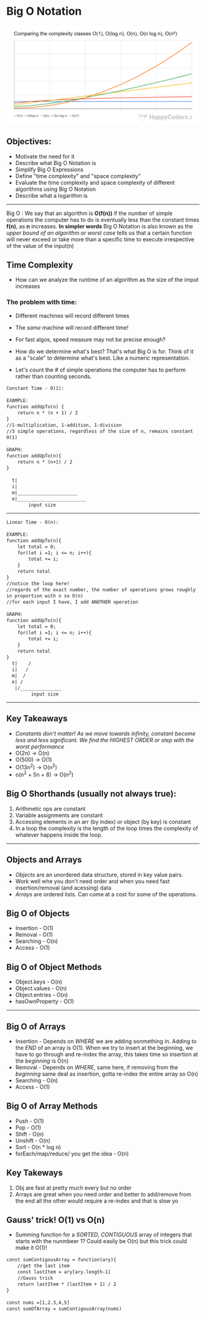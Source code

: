 # Big O Notation 
![Big O Graph](BigOGraph.png)

## Objectives: 
- Motivate the need for it 
- Describe what Big O Notation is
- Simplify Big O Expressions
- Define "time complexity" and "space complexity" 
- Evaluate the time complexity and space complexity of different algorithms using Big O Notation 
- Describe what a logarithm is 

---
Big O
: We say that an algorithm is **O(f(n))** if the number of simple operations the computer has to do is eventually less than the constant times **f(n)**, as **n** increases. 
**In simpler words** 
Big O Notation is also known as the *upper bound of an algorithm* or *worst case* tells us that a certain function will never exceed or take more than a specific time to execute irrespective of the value of the input(n)


## Time Complexity 
- How can we analyze the runtime of an algorithm as the size of the imput increases

### The problem with time: 
- Different machines will record different times 
- The *same* machine will record different time!
- For fast algos, speed measure may not be precise enough? 


- How do we determine what's best? That's what Big O is for. Think of it as a "scale" to determine what's best. Like a numeric representation. 

- Let's count the # of simple operations the computer has to perform rather than counting seconds. 

```
Constant Time - O(1): 

EXAMPLE:
function addUpTo(n) {
    return n * (n + 1) / 2
}
//1-multiplication, 1-addition, 1-division
//3 simple operations, regardless of the size of n, remains constant O(1)

GRAPH:
function addUpTo(n){
	return n * (n+1) / 2
}

  t|
  i|
  m|______________________
  e|_________________________
        input size

```
---
```
Linear Time - O(n):

EXAMPLE: 
function addUpTo(n){
    let total = 0; 
    for(let i =1; i <= n; i++){
        total += i; 
    }
    return total 
}
//notice the loop here! 
//regards of the exact number, the number of operations grows roughly in proportion with n so O(n)
//for each input I have, I add ANOTHER operation 

GRAPH:
function addUpTo(n){
    let total = 0; 
    for(let i =1; i <= n; i++){
        total += i; 
    }
    return total 
}
  t|    /
  i|   /
  m|  /
  e| /
   |/_______________
         input size
```
---

## Key Takeaways
- *Constants don't matter! As we move towards infinity, constant become less and less significant. We find the HIGHEST ORDER or step with the worst performance*
- O(2n) -> O(n)
- O(500) -> O(1)
- O(13n<sup>2</sup>) -> O(n<sup>2</sup>)
- o(n<sup>2</sup> + 5n + 8) -> O(n<sup>2</sup>)

## Big O Shorthands (usually not always true):
1. Arithmetic ops are constant 
2. Variable assignments are constant
3. Accessing elements in an arr (by index) or object (by key) is constant
4. In a loop the complexity is the length of the loop times the complexity of whatever happens inside the loop.
---

## Objects and Arrays 

- *Objects* are an unordered data structure, stored in key value pairs. 
- Work well whe you don't need order and when you need fast insertion/removal (and acessing) data
- *Arrays* are ordered lists. Can come at a cost for some of the operations.


## Big O of Objects
- Insertion - O(1)
- Removal - O(1)
- Searching - O(n)
- Access - O(1)

## Big O of Object Methods 
- Object.keys - O(n)
- Object.values - O(n)
- Object.entries - O(n)
- hasOwnProperty - O(1)
---
## Big O of Arrays 
- Insertion - Depends on *WHERE* we are adding sonmething in. Adding to the *END* of an array is O(1). When we try to insert at the beginning, we have to go through and re-index the array, this takes time so insertion at the *beginning* is O(n)
- Removal - Depends on *WHERE*, same here, if removing from the *beginning* same deal as insertion, gotta re-index the entire array so O(n)
- Searching - O(n)
- Access - O(1)

## Big O of Array Methods 
- Push - O(1)
- Pop - O(1)
- Shift - O(n)
- Unshift - O(n)
- Sort - O(n * log n)
- forEach/map/reduce/ you get the idea - O(n)

## Key Takeways 
1. Obj are fast at pretty much every but no order
2. Arrays are great when you need order and better to add/remove from the end all the other would require a re-index and that is slow yo 

## Gauss' trick! O(1) vs O(n)
- Summing function for a *SORTED*, *CONTIGUOUS* array of integers that starts with the nunmbeer 1? Could easily be O(n) but this trick could make it O(1)! 
```
const sumContigousArray = function(ary){
    //get the last item
    const lastItem = ary[ary.length-1]
    //Gauss trick
    return lastItem * (lastItem + 1) / 2 
}

const nums =[1,2.3,4,5]
const sumOfArray = sumContigousArray(nums)
```
